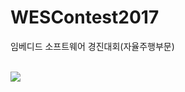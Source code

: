 # WESContest2017
임베디드 소프트웨어 경진대회(자율주행부문)

<br>

<img src="https://user-images.githubusercontent.com/38127338/69896912-ced80e00-1387-11ea-981e-bda694e4e0f9.png">
